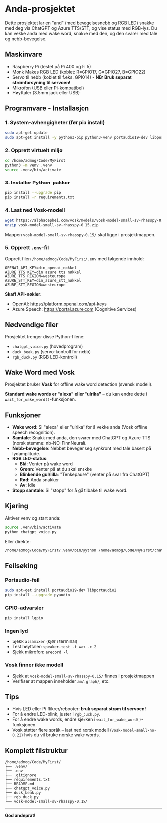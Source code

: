 # Anda-prosjektet

Dette prosjektet lar en "and" (med bevegelsesnebb og RGB LED) snakke med deg via ChatGPT og Azure TTS/STT, og vise status med RGB-lys. Du kan vekke anda med wake word, snakke med den, og den svarer med tale og nebb-bevegelse.

## Maskinvare

- Raspberry Pi (testet på Pi 400 og Pi 5)
- Monk Makes RGB LED (koblet: R=GPIO17, G=GPIO27, B=GPIO22)
- Servo til nebb (koblet til f.eks. GPIO14) - **NB: Bruk separat strømforsyning til servoen!**
- Mikrofon (USB eller Pi-kompatibel)
- Høyttaler (3.5mm jack eller USB)

## Programvare - Installasjon

### 1. System-avhengigheter (før pip install)

```bash
sudo apt-get update
sudo apt-get install -y python3-pip python3-venv portaudio19-dev libportaudio2 ffmpeg
```

### 2. Opprett virtuelt miljø

```bash
cd /home/admog/Code/MyFirst
python3 -m venv .venv
source .venv/bin/activate
```

### 3. Installer Python-pakker

```bash
pip install --upgrade pip
pip install -r requirements.txt
```

### 4. Last ned Vosk-modell

```bash
wget https://alphacephei.com/vosk/models/vosk-model-small-sv-rhasspy-0.15.zip
unzip vosk-model-small-sv-rhasspy-0.15.zip
```

Mappen `vosk-model-small-sv-rhasspy-0.15/` skal ligge i prosjektmappen.

### 5. Opprett `.env`-fil

Opprett filen `/home/admog/Code/MyFirst/.env` med følgende innhold:

```
OPENAI_API_KEY=din_openai_nøkkel
AZURE_TTS_KEY=din_azure_tts_nøkkel
AZURE_TTS_REGION=westeurope
AZURE_STT_KEY=din_azure_stt_nøkkel
AZURE_STT_REGION=westeurope
```

**Skaff API-nøkler:**
- OpenAI: https://platform.openai.com/api-keys
- Azure Speech: https://portal.azure.com (Cognitive Services)

## Nødvendige filer

Prosjektet trenger disse Python-filene:
- `chatgpt_voice.py` (hovedprogram)
- `duck_beak.py` (servo-kontroll for nebb)
- `rgb_duck.py` (RGB LED-kontroll)

## Wake Word med Vosk

Prosjektet bruker **Vosk** for offline wake word detection (svensk modell).

**Standard wake words er "alexa" eller "ulrika"** – du kan endre dette i `wait_for_wake_word()`-funksjonen.

## Funksjoner

- **Wake word**: Si "alexa" eller "ulrika" for å vekke anda (Vosk offline speech recognition).
- **Samtale**: Snakk med anda, den svarer med ChatGPT og Azure TTS (norsk stemme: nb-NO-FinnNeural).
- **Nebb-bevegelse**: Nebbet beveger seg synkront med tale basert på lydamplitude.
- **RGB LED-status**:
  - **Blå**: Venter på wake word
  - **Grønn**: Venter på at du skal snakke
  - **Blinkende gul/lilla**: "Tenkepause" (venter på svar fra ChatGPT)
  - **Rød**: Anda snakker
  - **Av**: Idle
- **Stopp samtale**: Si "stopp" for å gå tilbake til wake word.

## Kjøring

Aktiver venv og start anda:
```bash
source .venv/bin/activate
python chatgpt_voice.py
```

Eller direkte:
```bash
/home/admog/Code/MyFirst/.venv/bin/python /home/admog/Code/MyFirst/chatgpt_voice.py
```

## Feilsøking

### Portaudio-feil
```bash
sudo apt-get install portaudio19-dev libportaudio2
pip install --upgrade pyaudio
```

### GPIO-advarsler
```bash
pip install lgpio
```

### Ingen lyd
- Sjekk `alsamixer` (kjør i terminal)
- Test høyttaler: `speaker-test -t wav -c 2`
- Sjekk mikrofon: `arecord -l`

### Vosk finner ikke modell
- Sjekk at `vosk-model-small-sv-rhasspy-0.15/` finnes i prosjektmappen
- Verifiser at mappen inneholder `am/`, `graph/`, etc.

## Tips

- Hvis LED eller Pi flikrer/rebooter: **bruk separat strøm til servoen!**
- For å endre LED-blink, juster i `rgb_duck.py`.
- For å endre wake words, endre sjekken i `wait_for_wake_word()`-funksjonen.
- Vosk støtter flere språk – last ned norsk modell (`vosk-model-small-no-0.22`) hvis du vil bruke norske wake words.

## Komplett filstruktur

```
/home/admog/Code/MyFirst/
├── .venv/
├── .env
├── .gitignore
├── requirements.txt
├── README.md
├── chatgpt_voice.py
├── duck_beak.py
├── rgb_duck.py
└── vosk-model-small-sv-rhasspy-0.15/
```

---

**God andeprat!**